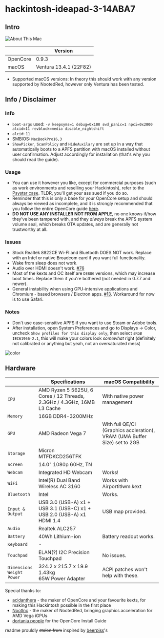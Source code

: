 # hackintosh-ideapad-3-14ABA7
## Intro
![About This Mac](https://media.discordapp.net/attachments/974277281990209606/1127549519958134794/image.png)

|          | Version                 |
|----------|-------------------------|
| OpenCore | 0.9.3                   |
| macOS    | Ventura 13.4.1 (22F82) |

- Supported macOS versions: In theory this should work with any version supported by NootedRed, however only Ventura has been tested.

## Info / Disclaimer
### Info
- `boot-args` used: `-v keepsyms=1 debug=0x100 swd_panic=1 npci=0x2000 alcid=11 revblock=media disable_nightshift`
- `alcid`: `11`
- SMBIOS: `MacBookPro16,3`
- `ShowPicker`, `ScanPolicy` and `HideAuxilary` are set up in a way that automatically boots to a APFS partition with macOS installed without user confirmation. Adjust accordingly for installation (that's why you should read the guide).
### Usage
- You can use it however you like, except for commercial purposes (such as work environments and reselling your Hackintosh), refer to the [Psystar case](https://en.wikipedia.org/wiki/Psystar_Corporation). TLDR, you'll get your ass sued if you do so.
- Reminder that this is only a base for your OpenCore setup and should always be viewed as incomplete, and it is strongly recommended that you follow the entire OpenCore guide [here](https://dortania.github.io/OpenCore-Install-Guide/). 
- **DO NOT USE ANY INSTALLER NOT FROM APPLE**, no one knows if/how they've been tampered with, and they *always* break the APFS system volume seal, which breaks OTA updates, and are generally not trustworthy at all.
### Issues
- Stock Realtek 8822CE Wi-FI and Bluetooth DOES NOT work. Replace with an Intel or native Broadcom card if you want full functionality.
- Wake from sleep does not work.
- Audio over HDMI doesn't work. [#76](https://github.com/NootInc/NootedRed/issues/76)
- Most of the kexts and OC itself are `DEBUG` versions, which may increase boot times. Replace them if you're bothered (not needed in 0.7.7 and newer).
- General instability when using GPU-intensive applications and Chromium - based browsers / Electron apps. [#13](https://github.com/NootInc/NootedRed/issues/13). Workaround for now is to use Safari.
### Notes
- Don't use case-sensitive APFS if you want to use Steam or Adobe tools.
- After installation, open System Preferences and go to Displays -> Color, uncheck `Show profiles for this display only`, then select `sRGB IEC61966-2.1`, this will make your colors look *somewhat* right (definitely not calibrated or anything but yeah, not an 
oversaturated mess)
 
![color](https://media.discordapp.net/attachments/885809091459575828/966112499487346718/unknown.png)
## Hardware

|                                           | Specifications                                                                | macOS Compatibility                                                                                                                   |
| ----------------------------------------- | ----------------------------------------------------------------------------- | --------------------------------------------------------------------------------------------------------------------------------------------- |
| ``CPU``                                   | AMD Ryzen 5 5625U, 6 Cores / 12 Threads, 2.3GHz / 4.3GHz, 16MB L3 Cache | With native power management|
| ``Memory``                                | 16GB DDR4-3200MHz                                  |                                                                                                                                               |
| ``GPU``                                   | AMD Radeon Vega 7                                                       | With full QE/CI (Graphics accleration), VRAM (UMA Buffer Size) set to 2GB|
| ``Storage``                               | Micron MTFDKCD256TFK                                              |                                                                                                                                              |
| ``Screen``                                | 14.0" 1080p 60Hz, TN                                            |                                                                                                                                               |
| ``Webcam``                                | Integrated HD Webcam                                                          | Works!|
| ``WiFi``                                  | Intel(R) Dual Band Wireless AC 3160                                                        | Works with Airportitlwm.kext                                                                |
| ``Bluetooth``                             | Intel                                                                         | Works. |
| ``Input & Output``                        | USB 3.0 (USB-A) x1 + USB 3.1 (USB-C) x1 + USB 2.0 (USB-A) x1<br>HDMI 1.4                    | USB map provided. |
| ``Audio``                            | Realtek ALC257                                                      |                                                                                                                                               |
| ``Battery``                               | 40Wh Lithium-ion                                                                  | Battery readout works.|
| ``Keyboard``                              | -||
| ``Touchpad``                              | ELAN(?) I2C Precision Touchpad                                                                | No issues.                                                                                            |
| ``Dimensions``<br>``Weight``<br>``Power`` | 324.2 x 215.7 x 19.9<br>1.43kg<br>65W Power Adapter                        | ACPI patches won't help with these.|

Special thanks to:
- [acidanthera](https://github.com/acidanthera) - the maker of OpenCore and your favourite kexts, for making this Hackintosh possible in the first place
- [NootInc](https://github.com/NootInc) - the maker of NootedRed, bringing graphics acceleration for AMD Vega iGPUs
- [dortania people](https://github.com/orgs/dortania/people) for the OpenCore Install Guide

readme prouldly ~~stolen from~~ inspired by [beerpiss](https://github.com/beerpiss/dell-vostro-15-3568-hackintosh)'s

